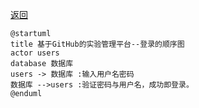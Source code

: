  [返回](https://github.com/Wangfan212/is_analysis/blob/master/test6/login.md)

```
@startuml
title 基于GitHub的实验管理平台--登录的顺序图
actor users
database 数据库
users -> 数据库 :输入用户名密码
数据库 -->users :验证密码与用户名，成功即登录。
@enduml
```
